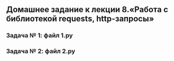 ## Домашнее задание к лекции 8.«Работа с библиотекой requests, http-запросы»
### Задача № 1: файл 1.py
### Задача № 2: файл 2.py